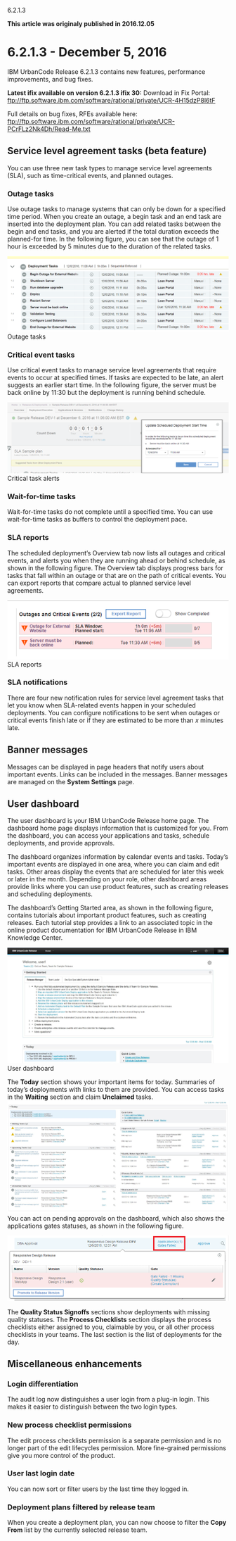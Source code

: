 





6.2.1.3

**This article was originaly published in 2016.12.05**


6.2.1.3 - December 5, 2016
==========================




IBM UrbanCode Release 6.2.1.3 contains new features, performance improvements, and bug fixes.



**Latest ifix available on version 6.2.1.3 ifix 30:**
Download in Fix Portal: <ftp://ftp.software.ibm.com/software/rational/private/UCR-4H15dzP8l6tF>

Full details on bug fixes, RFEs available here: <ftp://ftp.software.ibm.com/software/rational/private/UCR-PCrFLz2Nk4Dh/Read-Me.txt>


Service level agreement tasks (beta feature)
--------------------------------------------


You can use three new task types to manage service level agreements (SLA), such as time-critical events, and planned outages.


### Outage tasks


Use outage tasks to manage systems that can only be down for a specified time period. When you create an outage, a begin task and an end task are inserted into the deployment plan. You can add related tasks between the begin and end tasks, and you are alerted if the total duration exceeds the planned-for time. In the following figure, you can see that the outage of 1 hour is exceeded by 5 minutes due to the duration of the related tasks.


[![Outage tasks](outage-tasks.png)](outage-tasks.png)Outage tasks


### Critical event tasks


Use critical event tasks to manage service level agreements that require events to occur at specified times. If tasks are expected to be late, an alert suggests an earlier start time. In the following figure, the server must be back online by 11:30 but the deployment is running behind schedule.


[![Critical task alerts](critical-task.png)](critical-task.png)Critical task alerts


### Wait-for-time tasks


Wait-for-time tasks do not complete until a specified time. You can use wait-for-time tasks as buffers to control the deployment pace. 


### SLA reports


The scheduled deployment’s Overview tab now lists all outages and critical events, and alerts you when they are running ahead or behind schedule, as shown in the following figure. The Overview tab displays progress bars for tasks that fall within an outage or that are on the path of critical events. You can export reports that compare actual to planned service level agreements.


[![SLA reports](sla-reports.png)](sla-reports.png)SLA reports


### SLA notifications


There are four new notification rules for service level agreement tasks that let you know when SLA-related events happen in your scheduled deployments. You can configure notifications to be sent when outages or critical events finish late or if they are estimated to be more than *x* minutes late.


Banner messages
---------------


Messages can be displayed in page headers that notify users about important events. Links can be included in the messages. Banner messages are managed on the **System Settings** page.


User dashboard
--------------


The user dashboard is your IBM UrbanCode Release home page. The dashboard home page displays information that is customized for you. From the dashboard, you can access your applications and tasks, schedule deployments, and provide approvals.


The dashboard organizes information by calendar events and tasks. Today’s important events are displayed in one area, where you can claim and edit tasks. Other areas display the events that are scheduled for later this week or later in the month. Depending on your role, other dashboard areas provide links where you can use product features, such as creating releases and scheduling deployments.


The dashboard’s Getting Started area, as shown in the following figure, contains tutorials about important product features, such as creating releases. Each tutorial step provides a link to an associated topic in the online product documentation for IBM UrbanCode Release in IBM Knowledge Center.


[![User dashboard](dashboard-getting-started.jpg)](dashboard-getting-started.jpg)User dashboard


The **Today** section shows your important items for today. Summaries of today’s deployments with links to them are provided. You can access tasks in the **Waiting** section and claim **Unclaimed** tasks.   
[![dashboard-today](dashboard-today.jpg)](dashboard-today.jpg)  
You can act on pending approvals on the dashboard, which also shows the applications gates statuses, as shown in the following figure.


[![dashboard-approval-popup](dashboard-approval-popup.png)](dashboard-approval-popup.png)


The **Quality Status Signoffs** sections show deployments with missing quality statuses. The **Process Checklists** section displays the process checklists either assigned to you, claimable by you, or all other process checklists in your teams. The last section is the list of deployments for the day.


Miscellaneous enhancements
--------------------------


### Login differentiation


The audit log now distinguishes a user login from a plug-in login. This makes it easier to distinguish between the two login types. 


### New process checklist permissions


The edit process checklists permission is a separate permission and is no longer part of the edit lifecycles permission. More fine-grained permissions give you more control of the product.


### User last login date


You can now sort or filter users by the last time they logged in. 


### Deployment plans filtered by release team


When you create a deployment plan, you can now choose to filter the **Copy From** list by the currently selected release team. 







